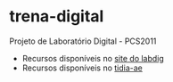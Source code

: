 # trena-digital
Projeto de Laboratório Digital - PCS2011
- Recursos disponíveis no [site do labdig](http://www.pcs.usp.br/~labdig/)
- Recursos disponíveis no [tidia-ae](http://www.tidia-ae.usp.br/portal/site/0bba2c80-853a-4d24-baa3-abb53f2bd7460)
